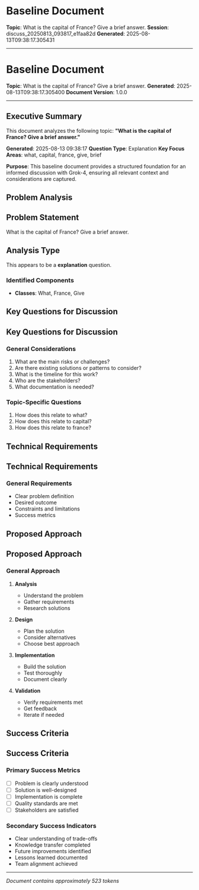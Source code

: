 # Baseline Document

**Topic**: What is the capital of France? Give a brief answer.
**Session**: discuss_20250813_093817_e1faa82d
**Generated**: 2025-08-13T09:38:17.305431

---

# Baseline Document

**Topic**: What is the capital of France? Give a brief answer.
**Generated**: 2025-08-13T09:38:17.305400
**Document Version**: 1.0.0

---

## Executive Summary

This document analyzes the following topic:
**"What is the capital of France? Give a brief answer."**

**Generated**: 2025-08-13 09:38:17
**Question Type**: Explanation
**Key Focus Areas**: what, capital, france, give, brief

**Purpose**: This baseline document provides a structured foundation for an informed discussion 
with Grok-4, ensuring all relevant context and considerations are captured.

## Problem Analysis

## Problem Statement
What is the capital of France? Give a brief answer.

## Analysis Type
This appears to be a **explanation** question.

### Identified Components
- **Classes**: What, France, Give

## Key Questions for Discussion

## Key Questions for Discussion

### General Considerations
1. What are the main risks or challenges?
2. Are there existing solutions or patterns to consider?
3. What is the timeline for this work?
4. Who are the stakeholders?
5. What documentation is needed?

### Topic-Specific Questions
1. How does this relate to what?
2. How does this relate to capital?
3. How does this relate to france?


## Technical Requirements

## Technical Requirements

### General Requirements
- Clear problem definition
- Desired outcome
- Constraints and limitations
- Success metrics

## Proposed Approach

## Proposed Approach

### General Approach
1. **Analysis**
   - Understand the problem
   - Gather requirements
   - Research solutions

2. **Design**
   - Plan the solution
   - Consider alternatives
   - Choose best approach

3. **Implementation**
   - Build the solution
   - Test thoroughly
   - Document clearly

4. **Validation**
   - Verify requirements met
   - Get feedback
   - Iterate if needed

## Success Criteria

## Success Criteria

### Primary Success Metrics
- [ ] Problem is clearly understood
- [ ] Solution is well-designed
- [ ] Implementation is complete
- [ ] Quality standards are met
- [ ] Stakeholders are satisfied

### Secondary Success Indicators
- Clear understanding of trade-offs
- Knowledge transfer completed
- Future improvements identified
- Lessons learned documented
- Team alignment achieved

---

*Document contains approximately 523 tokens*
